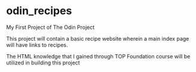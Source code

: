 # odin_recipes
My First Project of The Odin Project

This project will contain a basic recipe website wherein a main index page will have links to recipes.

The HTML knowledge that I gained through TOP Foundation course will be utilized in building this project

